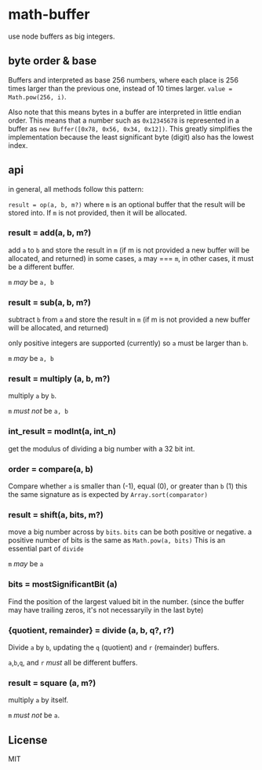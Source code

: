 # math-buffer

use node buffers as big integers.

## byte order & base

Buffers and interpreted as base 256 numbers,
where each place is 256 times larger than the previous one,
instead of 10 times larger. `value = Math.pow(256, i)`.

Also note that this means bytes in a buffer are interpreted in little endian order.
This means that a number such as `0x12345678` is represented in a buffer
as `new Buffer([0x78, 0x56, 0x34, 0x12])`.
This greatly simplifies the implementation because the least significant byte (digit)
also has the lowest index.

## api

in general, all methods follow this pattern:

`result = op(a, b, m?)`
where `m` is an optional buffer that the result will be stored into.
If `m` is not provided, then it will be allocated.

### result = add(a, b, m?)

add `a` to `b` and store the result in `m`
(if m is not provided a new buffer will be allocated, and returned)
in some cases, `a` may === `m`, in other cases, it must be a different buffer.

`m` *may* be `a, b`

### result = sub(a, b, m?)

subtract `b` from `a` and store the result in `m`
(if m is not provided a new buffer will be allocated, and returned)

only positive integers are supported (currently) so `a` must be larger than `b`.

`m` *may* be `a, b`

### result = multiply (a, b, m?)

multiply `a` by `b`.

`m` *must not* be `a, b`

### int_result = modInt(a, int_n)

get the modulus of dividing a big number with a 32 bit int.

### order = compare(a, b)

Compare whether `a` is smaller than (-1), equal (0), or greater than `b` (1)
this the same signature as is expected by `Array.sort(comparator)`

### result = shift(a, bits, m?)

move a big number across by `bits`. `bits` can be both positive or negative.
a positive number of bits is the same as `Math.pow(a, bits)`
This is an essential part of `divide`

`m` *may* be `a`

### bits = mostSignificantBit (a)

Find the position of the largest valued bit in the number.
(since the buffer may have trailing zeros, it's not necessaryily in the last byte)


### {quotient, remainder} = divide (a, b, q?, r?)

Divide `a` by `b`, updating the `q` (quotient) and `r` (remainder) buffers.

`a`,`b`,`q`, and `r` *must* all be different buffers.

### result = square (a, m?)

multiply `a` by itself.

`m` *must not* be `a`.

## License

MIT
